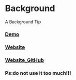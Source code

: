 # Background
A Background Tip

### [Demo](https://jancgk.github.io/Background/)
### [Website](www.mygalgame)
### [Website_GitHub](https://github.com/Beats0/www.mygalgame.com)

### Ps:do not use it too much!!!
